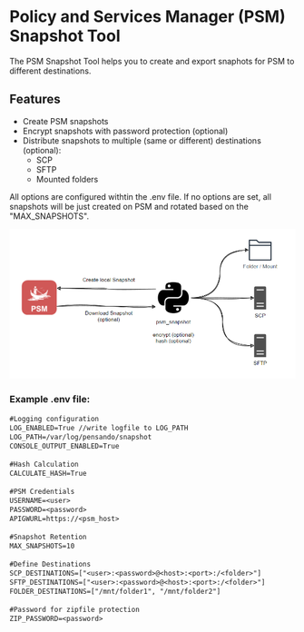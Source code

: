 # Policy and Services Manager (PSM) Snapshot Tool

The PSM Snapshot Tool helps you to create and export snaphots for PSM to different destinations.

## Features

- Create PSM snapshots
- Encrypt snapshots with password protection (optional)
- Distribute snapshots to multiple (same or different) destinations (optional):
  - SCP
  - SFTP
  - Mounted folders

All options are configured withtin the .env file.
If no options are set, all snapshots will be just created on PSM and rotated based on the "MAX_SNAPSHOTS".

![](https://github.com/Max1211/Images/blob/main/psm_snapshot.png)


### Example .env file:
```
#Logging configuration
LOG_ENABLED=True //write logfile to LOG_PATH
LOG_PATH=/var/log/pensando/snapshot
CONSOLE_OUTPUT_ENABLED=True

#Hash Calculation
CALCULATE_HASH=True

#PSM Credentials
USERNAME=<user>
PASSWORD=<password>
APIGWURL=https://<psm_host>

#Snapshot Retention
MAX_SNAPSHOTS=10

#Define Destinations
SCP_DESTINATIONS=["<user>:<password>@<host>:<port>:/<folder>"]
SFTP_DESTINATIONS=["<user>:<password>@<host>:<port>:/<folder>"]
FOLDER_DESTINATIONS=["/mnt/folder1", "/mnt/folder2"]

#Password for zipfile protection
ZIP_PASSWORD=<password>
```
